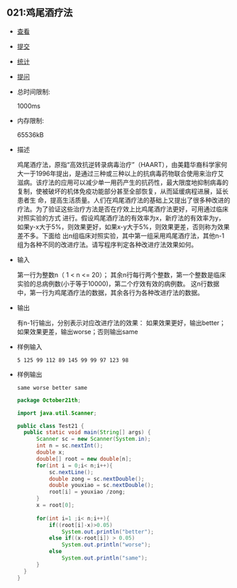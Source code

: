 ## 021:鸡尾酒疗法

- [查看](http://cxsjsxmooc.openjudge.cn/2019t1fallall/021/)
- [提交](http://cxsjsxmooc.openjudge.cn/2019t1fallall/021/submit/)
- [统计](http://cxsjsxmooc.openjudge.cn/2019t1fallall/021/statistics/)
- [提问](http://cxsjsxmooc.openjudge.cn/2019t1fallall/clarify/021/)

- 总时间限制: 

  1000ms

- 内存限制: 

  65536kB

- 描述

  鸡尾酒疗法，原指“高效抗逆转录病毒治疗”（HAART），由美籍华裔科学家何大一于1996年提出，是通过三种或三种以上的抗病毒药物联合使用来治疗艾 滋病。该疗法的应用可以减少单一用药产生的抗药性，最大限度地抑制病毒的复制，使被破坏的机体免疫功能部分甚至全部恢复，从而延缓病程进展，延长患者生 命，提高生活质量。人们在鸡尾酒疗法的基础上又提出了很多种改进的疗法。为了验证这些治疗方法是否在疗效上比鸡尾酒疗法更好，可用通过临床对照实验的方式 进行。假设鸡尾酒疗法的有效率为x，新疗法的有效率为y，如果y-x大于5%，则效果更好，如果x-y大于5%，则效果更差，否则称为效果差不多。下面给 出n组临床对照实验，其中第一组采用鸡尾酒疗法，其他n-1组为各种不同的改进疗法。请写程序判定各种改进疗法效果如何。 

- 输入

  第一行为整数n（ 1 < n <= 20）； 其余n行每行两个整数，第一个整数是临床实验的总病例数(小于等于10000)，第二个疗效有效的病例数。 这n行数据中，第一行为鸡尾酒疗法的数据，其余各行为各种改进疗法的数据。

- 输出

  有n-1行输出，分别表示对应改进疗法的效果： 如果效果更好，输出better；如果效果更差，输出worse；否则输出same

- 样例输入

  `5 125 99 112 89 145 99 99 97 123 98`

- 样例输出

  `same worse better same`

  ```java
  package October21th;
  
  import java.util.Scanner;
  
  public class Test21 {
  	public static void main(String[] args) {
  		Scanner sc = new Scanner(System.in);
  		int n = sc.nextInt();
  		double x;
  		double[] root = new double[n];
  		for(int i = 0;i< n;i++){
  			sc.nextLine();
  			double zong = sc.nextDouble();
  			double youxiao = sc.nextDouble();
  			root[i] = youxiao /zong;  
  		}
  		x = root[0];
  		
  		for(int i=1 ;i< n;i++){
  			if((root[i]-x)>0.05)
  				System.out.println("better");
  			else if((x-root[i]) > 0.05)
  				System.out.println("worse");
  			else
  				System.out.println("same");
  		}
  	}
  }
  
  ```

  